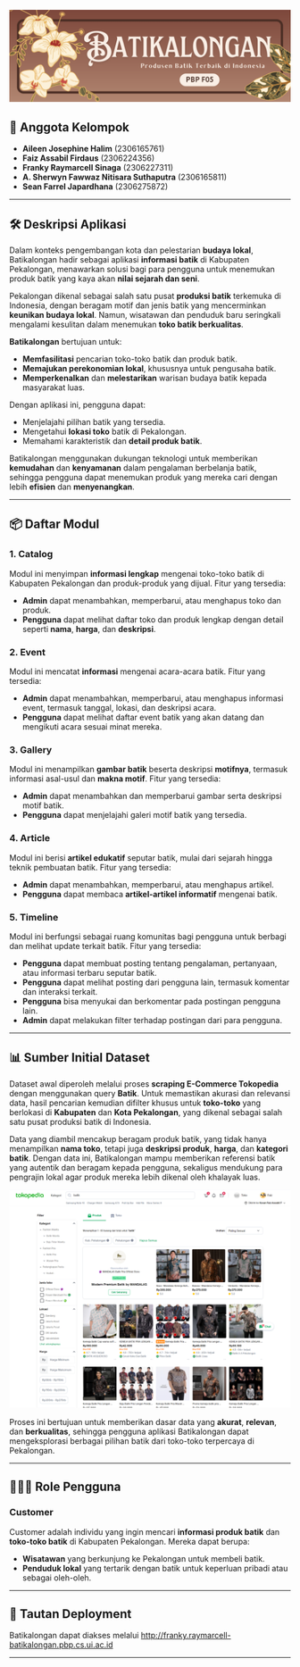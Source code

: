 ![Banner](asset/banner.png)

## 🎨 **Anggota Kelompok**
- **Aileen Josephine Halim** (2306165761)
- **Faiz Assabil Firdaus** (2306224356)
- **Franky Raymarcell Sinaga** (2306227311)
- **A. Sherwyn Fawwaz Nitisara Suthaputra** (2306165811)
- **Sean Farrel Japardhana** (2306275872)

---

## 🛠️ **Deskripsi Aplikasi**

Dalam konteks pengembangan kota dan pelestarian **budaya lokal**, Batikalongan hadir sebagai aplikasi **informasi batik** di Kabupaten Pekalongan, menawarkan solusi bagi para pengguna untuk menemukan produk batik yang kaya akan **nilai sejarah dan seni**.

Pekalongan dikenal sebagai salah satu pusat **produksi batik** terkemuka di Indonesia, dengan beragam motif dan jenis batik yang mencerminkan **keunikan budaya lokal**. Namun, wisatawan dan penduduk baru seringkali mengalami kesulitan dalam menemukan **toko batik berkualitas**.

**Batikalongan** bertujuan untuk:
- **Memfasilitasi** pencarian toko-toko batik dan produk batik.
- **Memajukan perekonomian lokal**, khususnya untuk pengusaha batik.
- **Memperkenalkan** dan **melestarikan** warisan budaya batik kepada masyarakat luas.

Dengan aplikasi ini, pengguna dapat:
- Menjelajahi pilihan batik yang tersedia.
- Mengetahui **lokasi toko** batik di Pekalongan.
- Memahami karakteristik dan **detail produk batik**.

Batikalongan menggunakan dukungan teknologi untuk memberikan **kemudahan** dan **kenyamanan** dalam pengalaman berbelanja batik, sehingga pengguna dapat menemukan produk yang mereka cari dengan lebih **efisien** dan **menyenangkan**.

---

## 📦 **Daftar Modul**

### **1. Catalog**
Modul ini menyimpan **informasi lengkap** mengenai toko-toko batik di Kabupaten Pekalongan dan produk-produk yang dijual. Fitur yang tersedia:
- **Admin** dapat menambahkan, memperbarui, atau menghapus toko dan produk.
- **Pengguna** dapat melihat daftar toko dan produk lengkap dengan detail seperti **nama**, **harga**, dan **deskripsi**.

### **2. Event**
Modul ini mencatat **informasi** mengenai acara-acara batik. Fitur yang tersedia:
- **Admin** dapat menambahkan, memperbarui, atau menghapus informasi event, termasuk tanggal, lokasi, dan deskripsi acara.
- **Pengguna** dapat melihat daftar event batik yang akan datang dan mengikuti acara sesuai minat mereka.

### **3. Gallery**
Modul ini menampilkan **gambar batik** beserta deskripsi **motifnya**, termasuk informasi asal-usul dan **makna motif**. Fitur yang tersedia:
- **Admin** dapat menambahkan dan memperbarui gambar serta deskripsi motif batik.
- **Pengguna** dapat menjelajahi galeri motif batik yang tersedia.

### **4. Article**
Modul ini berisi **artikel edukatif** seputar batik, mulai dari sejarah hingga teknik pembuatan batik. Fitur yang tersedia:
- **Admin** dapat menambahkan, memperbarui, atau menghapus artikel.
- **Pengguna** dapat membaca **artikel-artikel informatif** mengenai batik.

### **5. Timeline**
Modul ini berfungsi sebagai ruang komunitas bagi pengguna untuk berbagi dan melihat update terkait batik. Fitur yang tersedia:
- **Pengguna** dapat membuat posting tentang pengalaman, pertanyaan, atau informasi terbaru seputar batik.
- **Pengguna** dapat melihat posting dari pengguna lain, termasuk komentar dan interaksi terkait.
- **Pengguna** bisa menyukai dan berkomentar pada postingan pengguna lain.
- **Admin** dapat melakukan filter terhadap postingan dari para pengguna.

---

## 📊 **Sumber Initial Dataset**

Dataset awal diperoleh melalui proses **scraping E-Commerce Tokopedia** dengan menggunakan query **Batik**. Untuk memastikan akurasi dan relevansi data, hasil pencarian kemudian difilter khusus untuk **toko-toko** yang berlokasi di **Kabupaten** dan **Kota Pekalongan**, yang dikenal sebagai salah satu pusat produksi batik di Indonesia.

Data yang diambil mencakup beragam produk batik, yang tidak hanya menampilkan **nama toko**, tetapi juga **deskripsi produk**, **harga**, dan **kategori batik**. Dengan data ini, Batikalongan mampu memberikan referensi batik yang autentik dan beragam kepada pengguna, sekaligus mendukung para pengrajin lokal agar produk mereka lebih dikenal oleh khalayak luas.

![Dataset Preview](asset/tokopedia_dataset.png)

Proses ini bertujuan untuk memberikan dasar data yang **akurat**, **relevan**, dan **berkualitas**, sehingga pengguna aplikasi Batikalongan dapat mengeksplorasi berbagai pilihan batik dari toko-toko terpercaya di Pekalongan.

---

## 🧑‍🤝‍🧑 **Role Pengguna**

### **Customer**
Customer adalah individu yang ingin mencari **informasi produk batik** dan **toko-toko batik** di Kabupaten Pekalongan. Mereka dapat berupa:
- **Wisatawan** yang berkunjung ke Pekalongan untuk membeli batik.
- **Penduduk lokal** yang tertarik dengan batik untuk keperluan pribadi atau sebagai oleh-oleh.

---

## 🚀 **Tautan Deployment**
Batikalongan dapat diakses melalui http://franky.raymarcell-batikalongan.pbp.cs.ui.ac.id

---

